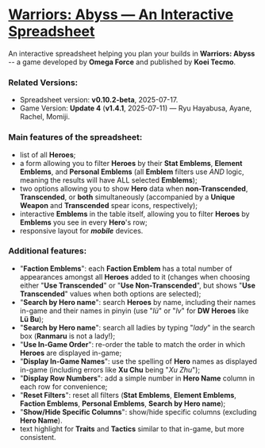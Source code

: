  # [Warriors: Abyss — An Interactive Spreadsheet](https://wynathan.github.io/wynathan-abyss/)

 An interactive spreadsheet helping you plan your builds in **Warriors: Abyss** -- a game developed by **Omega Force** and published by **Koei Tecmo**.

 ### Related Versions:
  - Spreadsheet version: **v0.10.2-beta**, 2025-07-17.
  - Game Version: **Update 4** (**v1.4.1**, 2025-07-11) — Ryu Hayabusa, Ayane, Rachel, Momiji. 
 
 ### Main features of the spreadsheet:
   - list of all **Heroes**;
   - a form allowing you to filter **Heroes** by their **Stat Emblems**, **Element Emblems**, and **Personal Emblems** (all **Emblem** filters use _AND_ logic, meaning the results will have ALL selected **Emblems**);
   - two options allowing you to show **Hero** data when **non-Transcended**, **Transcended**, or **both** simultaneously (accompanied by a **Unique Weapon** and **Transcended** spear icons, respectively);
   - interactive **Emblems** in the table itself, allowing you to filter **Heroes** by **Emblems** you see in every **Hero**'s row;
   - responsive layout for ***mobile*** devices.

 ### Additional features:
   - "**Faction Emblems**": each **Faction Emblem** has a total number of appearances amongst all **Heroes** added to it (changes when choosing either "**Use Transcended**" or "**Use Non-Transcended**", but shows "**Use Transcended**" values when both options are selected);
   - "**Search by Hero name**": search **Heroes** by name, including their names in-game and their names in pinyin (use "_lü_" or "_lv_" for **DW Heroes** like **Lü Bu**);
   - "**Search by Hero name**": search all ladies by typing "_lady_" in the search box (**Ranmaru** is not a lady!);
   - "**Use In-Game Order**": re-order the table to match the order in which **Heroes** are displayed in-game;
   - "**Display In-Game Names**": use the spelling of **Hero** names as displayed in-game (including errors like **Xu Chu** being "_Xu Zhu_");
   - "**Display Row Numbers**": add a simple number in **Hero Name** column in each row for convenience;
   - "**Reset Filters**": reset all filters (**Stat Emblems**, **Element Emblems**, **Faction Emblems**, **Personal Emblems**, **Search by Hero name**);
   - "**Show/Hide Specific Columns**": show/hide specific columns (excluding **Hero Name**).
   - text highlight for **Traits** and **Tactics** similar to that in-game, but more consistent.
